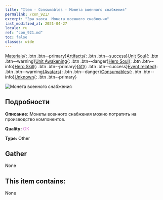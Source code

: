 ```yaml
---
title: "Item - Consumables - Монета военного снабжения"
permalink: /con_921/
excerpt: "Эра хаоса  Монета военного снабжения"
last_modified_at: 2021-04-27
locale: ru
ref: "con_921.md"
toc: false
classes: wide
---
```

 [Materials](/ItemsRU/){: .btn .btn--primary}[Artifacts](/ItemsRU/Artifacts/){: .btn .btn--success}[Unit Soul](/ItemsRU/UnitSoul/){: .btn .btn--warning}[Unit Awakening](/ItemsRU/UnitAwakening/){: .btn .btn--danger}[Hero Soul](/ItemsRU/HeroSoul/){: .btn .btn--info}[Hero Skill](/ItemsRU/HeroSkill/){: .btn .btn--primary}[Gift](/ItemsRU/Gift/){: .btn .btn--success}[Event related](/ItemsRU/Events/){: .btn .btn--warning}[Avatars](/ItemsRU/Avatars/){: .btn .btn--danger}[Consumables](/ItemsRU/Consumables/){: .btn .btn--info}[Unknown](/ItemsRU/Unknown/){: .btn .btn--primary}

 ![Монета военного снабжения](/images/t/i_40009.png)

## Подробности
 **Описание:** Монеты военного снабжения можно потратить на производство компонентов.

 **Quality:** <span style="color: #DA70D6">OK</span>

 **Type:** Other

## Gather

  None

## This item contains:

  None

